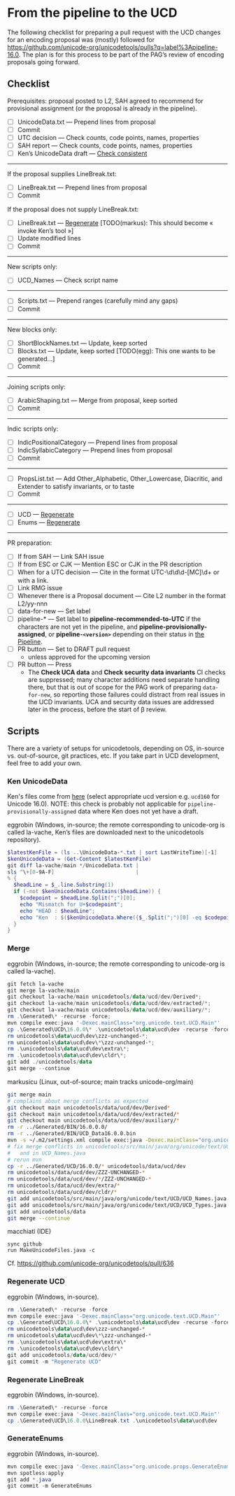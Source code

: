 # From the pipeline to the UCD

The following checklist for preparing a pull request with the UCD changes for an encoding proposal was (mostly) followed for https://github.com/unicode-org/unicodetools/pulls?q=label%3Apipeline-16.0.
The plan is for this process to be part of the PAG’s review of encoding proposals going forward.

## Checklist

Prerequisites: proposal posted to L2, SAH agreed to recommend for provisional assignment (or the proposal is already in the pipeline).

- [ ] UnicodeData.txt — Prepend lines from proposal
- [ ] Commit
- [ ] UTC decision — Check counts, code points, names, properties
- [ ] SAH report — Check counts, code points, names, properties
- [ ] Ken’s UnicodeData draft — [Check consistent](#ken-unicodedata)

---
If the proposal supplies LineBreak.txt:
- [ ] LineBreak.txt — Prepend lines from proposal
- [ ] Commit

If the proposal does not supply LineBreak.txt:
- [ ] LineBreak.txt — [Regenerate](#regenerate-linebreak) [TODO(markus): This should become « invoke Ken’s tool »]
- [ ] Update modified lines
- [ ] Commit

---
New scripts only:
- [ ] UCD_Names — Check script name

---
- [ ] Scripts.txt — Prepend ranges (carefully mind any gaps)
- [ ] Commit

---
New blocks only:
- [ ] ShortBlockNames.txt — Update, keep sorted
- [ ] Blocks.txt — Update, keep sorted [TODO(egg): This one wants to be generated…]
- [ ] Commit

---
Joining scripts only:
- [ ] ArabicShaping.txt — Merge from proposal, keep sorted
- [ ] Commit

---
Indic scripts only:
- [ ] IndicPositionalCategory — Prepend lines from proposal
- [ ] IndicSyllabicCategory — Prepend lines from proposal
- [ ] Commit

---
- [ ] PropsList.txt — Add Other_Alphabetic, Other_Lowercase, Diacritic, and Extender to satisfy invariants, or to taste
- [ ] Commit

---
- [ ] UCD — [Regenerate](#regenerate-ucd)
- [ ] Enums — [Regenerate](#generateenums)

---
PR preparation:
- [ ] If from SAH — Link SAH issue
- [ ] If from ESC or CJK — Mention ESC or CJK in the PR description
- [ ] When for a UTC decision — Cite in the format UTC-\d\d\d-[MC]\d+ or with a link.
- [ ] Link RMG issue
- [ ] Whenever there is a Proposal document — Cite L2 number in the format L2/yy-nnn
- [ ] data-for-new — Set label
- [ ] pipeline-* — Set label to **pipeline-recommended-to-UTC** if the characters are not yet in the pipeline, and **pipeline-provisionally-assigned**, or **pipeline-`<version>`** depending on their status in [the Pipeline](https://unicode.org/alloc/Pipeline.html#future).
- [ ] PR button — Set to DRAFT pull request
  - unless approved for the upcoming version
- [ ] PR button — Press
  - The **Check UCA data** and **Check security data invariants** CI checks are
    suppressed; many character additions need separate handling there,
    but that is out of scope for the PAG work of preparing `data-for-new`,
    so reporting those failures could distract from real issues
    in the UCD invariants.
    UCA and security data issues are addressed later in the process,
    before the start of β review.

## Scripts

There are a variety of setups for unicodetools, depending on OS, in-source vs. out-of-source, git practices, etc.
If you take part in UCD development, feel free to add your own.

### Ken UnicodeData

Ken's files come from [here](https://corp.unicode.org/~book/incoming/kenfiles/) (select appropriate ucd version e.g. `ucd160` for Unicode 16.0). NOTE: this check is probably not applicable for `pipeline-provisionally-assigned` data where Ken does not yet have a draft.

eggrobin (Windows, in-source; the remote corresponding to unicode-org is called la-vache, Ken’s files are downloaded next to the unicodetools repository).

```powershell
$latestKenFile = (ls ..\UnicodeData-*.txt | sort LastWriteTime)[-1]
$kenUnicodeData = (Get-Content $latestKenFile)
git diff la-vache/main */UnicodeData.txt |
sls ^\+[0-9A-F]                          |
% {
  $headLine = $_.line.Substring(1)
  if (-not $kenUnicodeData.Contains($headLine)) {
    $codepoint = $headLine.Split(";")[0];
    echo "Mismatch for U+$codepoint";
    echo "HEAD : $headLine";
    echo "Ken  : $($kenUnicodeData.Where({$_.Split(";")[0] -eq $codepoint}))";
  }
}
```

### Merge

eggrobin (Windows, in-source; the remote corresponding to unicode-org is called la-vache).
```powershell
git fetch la-vache
git merge la-vache/main
git checkout la-vache/main unicodetools/data/ucd/dev/Derived*;
git checkout la-vache/main unicodetools/data/ucd/dev/extracted/*;
git checkout la-vache/main unicodetools/data/ucd/dev/auxiliary/*;
rm .\Generated\* -recurse -force;
mvn compile exec:java '-Dexec.mainClass="org.unicode.text.UCD.Main"'  '-Dexec.args="build MakeUnicodeFiles"' -am -pl unicodetools  "-DCLDR_DIR=..\cldr\"  "-DUNICODETOOLS_GEN_DIR=Generated"  "-DUNICODETOOLS_REPO_DIR=.";
cp .\Generated\UCD\16.0.0\* .\unicodetools\data\ucd\dev -recurse -force;
rm unicodetools\data\ucd\dev\zzz-unchanged-*;
rm unicodetools\data\ucd\dev\*\zzz-unchanged-*;
rm .\unicodetools\data\ucd\dev\extra\*;
rm .\unicodetools\data\ucd\dev\cldr\*;
git add ./unicodetools/data
git merge --continue
```

markusicu (Linux, out-of-source; main tracks unicode-org/main)
```sh
git merge main
# complains about merge conflicts as expected
git checkout main unicodetools/data/ucd/dev/Derived*
git checkout main unicodetools/data/ucd/dev/extracted/*
git checkout main unicodetools/data/ucd/dev/auxiliary/*
rm -r ../Generated/BIN/16.0.0.0/
rm -r ../Generated/BIN/UCD_Data16.0.0.bin
mvn -s ~/.m2/settings.xml compile exec:java -Dexec.mainClass="org.unicode.text.UCD.Main"  -Dexec.args="version 16.0.0 build MakeUnicodeFiles" -am -pl unicodetools  -DCLDR_DIR=$(cd ../../../cldr/mine/src ; pwd)  -DUNICODETOOLS_GEN_DIR=$(cd ../Generated ; pwd)  -DUNICODETOOLS_REPO_DIR=$(pwd)  -DUVERSION=16.0.0
# fix merge conflicts in unicodetools/src/main/java/org/unicode/text/UCD/UCD_Types.java
#   and in UCD_Names.java
# rerun mvn
cp -r ../Generated/UCD/16.0.0/* unicodetools/data/ucd/dev
rm unicodetools/data/ucd/dev/ZZZ-UNCHANGED-*
rm unicodetools/data/ucd/dev/*/ZZZ-UNCHANGED-*
rm unicodetools/data/ucd/dev/extra/*
rm unicodetools/data/ucd/dev/cldr/*
git add unicodetools/src/main/java/org/unicode/text/UCD/UCD_Names.java
git add unicodetools/src/main/java/org/unicode/text/UCD/UCD_Types.java
git add unicodetools/data
git merge --continue
```

macchiati (IDE) 
```
sync github
run MakeUnicodeFiles.java -c
```
Cf. https://github.com/unicode-org/unicodetools/pull/636

### Regenerate UCD

eggrobin (Windows, in-source).
```powershell
rm .\Generated\* -recurse -force
mvn compile exec:java '-Dexec.mainClass="org.unicode.text.UCD.Main"'  '-Dexec.args="build MakeUnicodeFiles"' -am -pl unicodetools  "-DCLDR_DIR=..\cldr\"  "-DUNICODETOOLS_GEN_DIR=Generated"  "-DUNICODETOOLS_REPO_DIR=."
cp .\Generated\UCD\16.0.0\* .\unicodetools\data\ucd\dev -recurse -force
rm unicodetools\data\ucd\dev\zzz-unchanged-*
rm unicodetools\data\ucd\dev\*\zzz-unchanged-*
rm .\unicodetools\data\ucd\dev\extra\*
rm .\unicodetools\data\ucd\dev\cldr\*
git add unicodetools/data/ucd/dev/*
git commit -m "Regenerate UCD"
```

### Regenerate LineBreak

eggrobin (Windows, in-source).
```powershell
rm .\Generated\* -recurse -force
mvn compile exec:java '-Dexec.mainClass="org.unicode.text.UCD.Main"'  '-Dexec.args="build MakeUnicodeFiles"' -am -pl unicodetools  "-DCLDR_DIR=..\cldr\"  "-DUNICODETOOLS_GEN_DIR=Generated"  "-DUNICODETOOLS_REPO_DIR=."
cp .\Generated\UCD\16.0.0\LineBreak.txt .\unicodetools\data\ucd\dev
```

### GenerateEnums

eggrobin (Windows, in-source).
```powershell
mvn compile exec:java '-Dexec.mainClass="org.unicode.props.GenerateEnums"' -am -pl unicodetools  "-DCLDR_DIR=..\cldr\"  "-DUNICODETOOLS_GEN_DIR=Generated"  "-DUNICODETOOLS_REPO_DIR=." -U
mvn spotless:apply
git add *.java
git commit -m GenerateEnums
```
